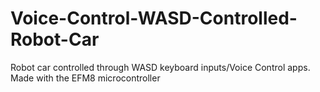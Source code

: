 # Voice-Control-WASD-Controlled-Robot-Car
Robot car controlled through WASD keyboard inputs/Voice Control apps. Made with the EFM8 microcontroller
